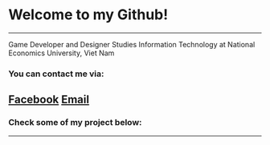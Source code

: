 # Welcome to my Github!
---
Game Developer and Designer
Studies Information Technology at National Economics University, Viet Nam
### You can contact me via:
[Facebook](https://www.facebook.com/ngtzzz/)
[Email](ngtzzz250403@gmail.com)
---
### Check some of my project below:
---
